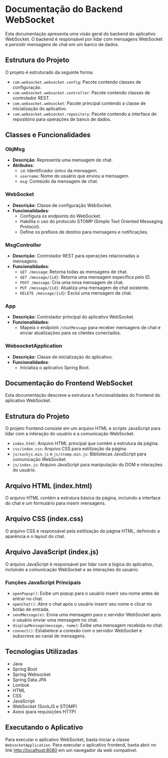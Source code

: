 # Documentação do Backend WebSocket

Esta documentação apresenta uma visão geral do backend do aplicativo WebSocket. O backend é responsável por lidar com mensagens WebSocket e persistir mensagens de chat em um banco de dados.

## Estrutura do Projeto

O projeto é estruturado da seguinte forma:

- `com.websocket.websocket.config`: Pacote contendo classes de configuração.
- `com.websocket.websocket.controller`: Pacote contendo classes de controlador REST.
- `com.websocket.websocket`: Pacote principal contendo a classe de inicialização do aplicativo.
- `com.websocket.websocket.repository`: Pacote contendo a interface de repositório para operações de banco de dados.

## Classes e Funcionalidades

### ObjMsg

- **Descrição**: Representa uma mensagem de chat.
- **Atributos**:
  - `id`: Identificador único da mensagem.
  - `username`: Nome do usuário que enviou a mensagem.
  - `msg`: Conteúdo da mensagem de chat.

### WebSocket

- **Descrição**: Classe de configuração WebSocket.
- **Funcionalidades**:
  - Configura os endpoints do WebSocket.
  - Habilita o uso do protocolo STOMP (Simple Text Oriented Messaging Protocol).
  - Define os prefixos de destino para mensagens e notificações.

### MsgController

- **Descrição**: Controlador REST para operações relacionadas a mensagens.
- **Funcionalidades**:
  - `GET /message`: Retorna todas as mensagens de chat.
  - `GET /message/{id}`: Retorna uma mensagem específica pelo ID.
  - `POST /message`: Cria uma nova mensagem de chat.
  - `PUT /message/{id}`: Atualiza uma mensagem de chat existente.
  - `DELETE /message/{id}`: Exclui uma mensagem de chat.

### App

- **Descrição**: Controlador principal do aplicativo WebSocket.
- **Funcionalidades**:
  - Mapeia o endpoint `/chatMessage` para receber mensagens de chat e enviar atualizações para os clientes conectados.

### WebsocketApplication

- **Descrição**: Classe de inicialização do aplicativo.
- **Funcionalidades**:
  - Inicializa o aplicativo Spring Boot.

## Documentação do Frontend WebSocket

Esta documentação descreve a estrutura e funcionalidades do frontend do aplicativo WebSocket.

## Estrutura do Projeto

O projeto frontend consiste em um arquivo HTML e scripts JavaScript para lidar com a interação do usuário e a comunicação WebSocket.

- `index.html`: Arquivo HTML principal que contém a estrutura da página.
- `css/index.css`: Arquivo CSS para estilização da página.
- `js/sockjs.min.js` e `js/stomp.min.js`: Bibliotecas JavaScript para comunicação WebSocket.
- `js/index.js`: Arquivo JavaScript para manipulação do DOM e interações do usuário.

## Arquivo HTML (index.html)

O arquivo HTML contém a estrutura básica da página, incluindo a interface do chat e um formulário para inserir mensagens.

## Arquivo CSS (index.css)

O arquivo CSS é responsável pela estilização da página HTML, definindo a aparência e o layout do chat.

## Arquivo JavaScript (index.js)

O arquivo JavaScript é responsável por lidar com a lógica do aplicativo, incluindo a comunicação WebSocket e as interações do usuário.

### Funções JavaScript Principais

- `openPopup()`: Exibe um popup para o usuário inserir seu nome antes de entrar no chat.
- `openChat()`: Abre o chat após o usuário inserir seu nome e clicar no botão de entrada.
- `sendMessage(e)`: Envia uma mensagem para o servidor WebSocket após o usuário enviar uma mensagem no chat.
- `displayMessage(message, name)`: Exibe uma mensagem recebida no chat.
- `connect()`: Estabelece a conexão com o servidor WebSocket e subscreve ao canal de mensagens.

## Tecnologias Utilizadas

- Java
- Spring Boot
- Spring Websocket
- Spring Data JPA
- Lombok
- HTML
- CSS
- JavaScript
- WebSocket (SockJS e STOMP)
- Axios (para requisições HTTP)

## Executando o Aplicativo

Para executar o aplicativo WebSocket, basta iniciar a classe `WebsocketApplication`.
Para executar o aplicativo frontend, basta abrir no link [http://localhost:8080](http://localhost:8080/) em um navegador da web compatível.
